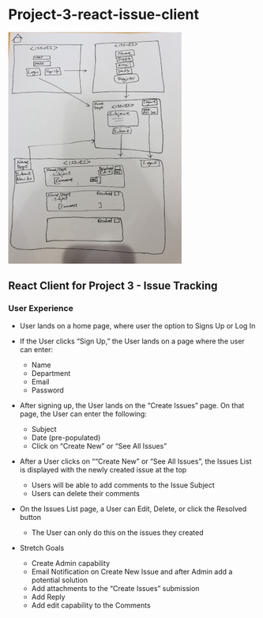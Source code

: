 # Project-3-react-issue-client

![wireframe](images/P3_Wireframe.png)

## React Client for Project 3 - Issue Tracking 

### User Experience

  * User lands on a home page, where user the option to Signs Up or Log In
  *	If the User clicks “Sign Up,” the User lands on a page where the user can enter:
     - Name
     - Department
     - Email
     - Password
  * After signing up, the User lands on the “Create Issues” page.  On that page, the User can enter the following:
     - Subject
     - Date (pre-populated)
     - Click on “Create New” or “See All Issues”
  *	After a User clicks on ““Create New” or “See All Issues”, the Issues List is displayed with the newly created issue at the top
     - Users will be able to add comments to the Issue Subject
     - Users can delete their comments
  *	On the Issues List page, a User can Edit, Delete, or click the Resolved button
     -	The User can only do this on the issues they created
     
  * Stretch Goals
     -	Create Admin capability
     - Email Notification on Create New Issue and after Admin add a potential solution
     -	Add attachments to the “Create Issues” submission
     -	Add Reply
     -	Add edit capability to the Comments

